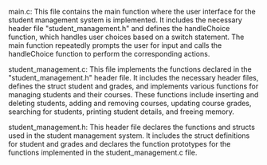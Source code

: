 main.c: This file contains the main function where the user interface for the student management system is implemented. It includes the necessary header file "student_management.h" and defines the handleChoice function, which handles user choices based on a switch statement. The main function repeatedly prompts the user for input and calls the handleChoice function to perform the corresponding actions.

student_management.c: This file implements the functions declared in the "student_management.h" header file. It includes the necessary header files, defines the struct student and grades, and implements various functions for managing students and their courses. These functions include inserting and deleting students, adding and removing courses, updating course grades, searching for students, printing student details, and freeing memory.

student_management.h: This header file declares the functions and structs used in the student management system. It includes the struct definitions for student and grades and declares the function prototypes for the functions implemented in the student_management.c file.
